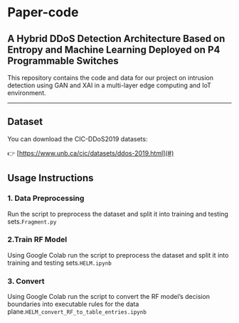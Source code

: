 # Paper-code

## A Hybrid DDoS Detection Architecture Based on Entropy and Machine Learning Deployed on P4 Programmable Switches

This repository contains the code and data for our project on intrusion detection using GAN and XAI in a multi-layer edge computing and IoT environment.

---

## Dataset
You can download the CIC-DDoS2019 datasets:

👉 [https://www.unb.ca/cic/datasets/ddos-2019.html](#)

## Usage Instructions

### 1. Data Preprocessing
Run the script to preprocess the dataset and split it into training and testing sets.`Fragment.py`

### 2.Train RF Model
Using Google Colab run the script to preprocess the dataset and split it into training and testing sets.`HELM.ipynb`

### 3. Convert
Using Google Colab run the script to convert the RF model’s decision boundaries into executable rules for the data plane.`HELM_convert_RF_to_table_entries.ipynb`
